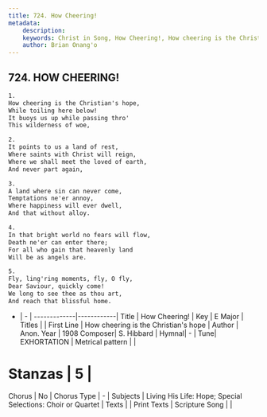 ```yaml
---
title: 724. How Cheering!
metadata:
    description: 
    keywords: Christ in Song, How Cheering!, How cheering is the Christian&#039;s hope, 
    author: Brian Onang'o
---
```



## 724. HOW CHEERING!

```txt
1.
How cheering is the Christian's hope,
While toiling here below!
It buoys us up while passing thro'
This wilderness of woe,

2.
It points to us a land of rest,
Where saints with Christ will reign,
Where we shall meet the loved of earth,
And never part again,

3.
A land where sin can never come,
Temptations ne'er annoy,
Where happiness will ever dwell,
And that without alloy.

4.
In that bright world no fears will flow,
Death ne'er can enter there;
For all who gain that heavenly land
Will be as angels are.

5.
Fly, ling'ring moments, fly, O fly,
Dear Saviour, quickly come!
We long to see thee as thou art,
And reach that blissful home.
```

- |   -  |
-------------|------------|
Title | How Cheering! |
Key | E Major |
Titles |  |
First Line | How cheering is the Christian&#039;s hope |
Author | Anon.
Year | 1908
Composer| S. Hibbard |
Hymnal|  - |
Tune| EXHORTATION |
Metrical pattern | |
# Stanzas | 5 |
Chorus | No |
Chorus Type | - |
Subjects | Living His Life: Hope; Special Selections: Choir or Quartet |
Texts |  |
Print Texts | 
Scripture Song |  |
  
